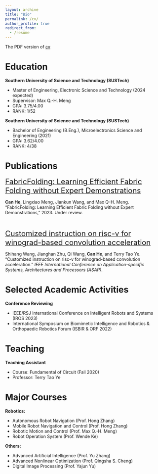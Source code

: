 ```yaml
---
layout: archive
title: "Bio"
permalink: /cv/
author_profile: true
redirect_from:
  - /resume
---
```


<!-- {% include base_path %} -->


The PDF version of [cv](../files/CV.pdf)


Education
======
**Southern University of Science and Technology (SUSTech)**
* Master of Engineering, Electronic Science and Technology (2024 expected)
* Supervisor: Max Q.-H. Meng
* GPA: 3.75/4.00
* RANK: 1/52

**Southern University of Science and Technology (SUSTech)** 
* Bachelor of Engineering (B.Eng.), Microelectronics Science and Engineering (2021)
* GPA: 3.62/4.00
* RANK: 4/38


<!-- Work experience
======
* Summer 2015: Research Assistant
  * Github University
  * Duties included: Tagging issues
  * Supervisor: Professor Git

* Fall 2015: Research Assistant
  * Github University
  * Duties included: Merging pull requests
  * Supervisor: Professor Hub -->
  
<!-- Skills
======
* Skill 1
* Skill 2
  * Sub-skill 2.1
  * Sub-skill 2.2
  * Sub-skill 2.3
* Skill 3 -->

Publications
======
[<font size=5>FabricFolding: Learning Efficient Fabric Folding without Expert Demonstrations</font>](https://arxiv.org/pdf/2303.06587.pdf)

**Can He**, Lingxiao Meng, Jiankun Wang, and Max Q-H. Meng. “FabricFolding: Learning Efficient Fabric Folding without Expert Demonstrations,” 2023. Under review.

</br>

[<font size=5>Customized instruction on risc-v for winograd-based convolution acceleration</font>](https://ieeexplore.ieee.org/abstract/document/9516614)


Shihang Wang, Jianghan Zhu, Qi Wang, **Can He**, and Terry Tao Ye. “Customized instruction on risc-v for winograd-based convolution acceleration.” *IEEE International Conference on Application-specific Systems, Architectures and Processors (ASAP)*.
  
<!-- Talks
======
  <ul>{% for post in site.talks %}
    {% include archive-single-talk-cv.html %}
  {% endfor %}</ul> -->

Selected Academic Activities
======
**Conference Reviewing**

* IEEE/RSJ International Conference on Intelligent Robots and Systems (IROS 2023)
* International Symposium on Biomimetic Intelligence and Robotics & Orthopaedic Robotics Forum
(ISBIR & ORF 2022)

  
Teaching
======
**Teaching Assistant**

* Course: Fundamental of Circuit (Fall 2020) 
* Professor: Terry Tao Ye
  
Major Courses
======
**Robotics:**
* Autonomous Robot Navigation (Prof. Hong Zhang)
* Mobile Robot Navigation and Control (Prof. Hong Zhang)
* Robotic Motion and Control (Prof. Max Q.-H. Meng)
* Robot Operation System (Prof. Wende Ke)

**Others:**
* Advanced Artificial Intelligence (Prof. Yu Zhang)
* Advanced Nonlinear Optimization (Prof. Qingsha S. Cheng)
* Digital Image Processing (Prof. Yajun Yu)